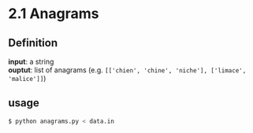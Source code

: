 # 2.1 Anagrams

## Definition

**input**: a string  
**ouptut**: list of anagrams (e.g. `[['chien', 'chine', 'niche'], ['limace', 'malice']]`)  

## usage

```sh
$ python anagrams.py < data.in
```
